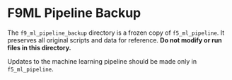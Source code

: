 # F9ML Pipeline Backup

The `f9_ml_pipeline_backup` directory is a frozen copy of
`f5_ml_pipeline`. It preserves all original scripts and data for
reference. **Do not modify or run files in this directory.**

Updates to the machine learning pipeline should be made only in
`f5_ml_pipeline`.
